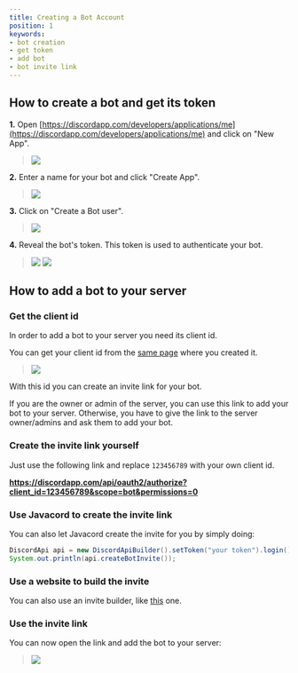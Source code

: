 ```yaml
---
title: Creating a Bot Account
position: 1
keywords:
- bot creation
- get token
- add bot
- bot invite link
---
```


## How to create a bot and get its token

**1.** Open [https://discordapp.com/developers/applications/me](https://discordapp.com/developers/applications/me) and click on "New App".

>![](https://i.imgur.com/tXv7YsR.png)

**2.** Enter a name for your bot and click "Create App".

>![](https://i.imgur.com/7JCZSGq.png)

**3.** Click on "Create a Bot user".

>![](https://i.imgur.com/RdTcXo2.png)

**4.** Reveal the bot's token. This token is used to authenticate your bot.

>![](https://i.imgur.com/g9d1pva.png)
>![](https://i.imgur.com/t90UBTk.png)

## How to add a bot to your server

### Get the client id

In order to add a bot to your server you need its client id.

You can get your client id from the [same page](https://discordapp.com/developers/applications/me) where you created it.

>![](https://i.imgur.com/XXEKGOP.png)

With this id you can create an invite link for your bot.

If you are the owner or admin of the server, you can use this link to add your bot to your server. Otherwise, you have to give the link to the server owner/admins and ask them to add your bot.

### Create the invite link yourself

Just use the following link and replace `123456789` with your own client id.

**https://discordapp.com/api/oauth2/authorize?client_id=123456789&scope=bot&permissions=0**

### Use Javacord to create the invite link

You can also let Javacord create the invite for you by simply doing:
```java
DiscordApi api = new DiscordApiBuilder().setToken("your token").login().join();
System.out.println(api.createBotInvite());
```

### Use a website to build the invite

You can also use an invite builder, like [this](https://finitereality.github.io/permissions-calculator/) one.

### Use the invite link

You can now open the link and add the bot to your server:
>![](https://i.imgur.com/C8mzkNP.png)
